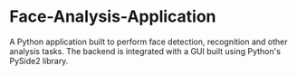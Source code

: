 # Face-Analysis-Application
A Python application built to perform face detection, recognition and other analysis tasks. 
The backend is integrated with a GUI built using Python's PySide2 library.
